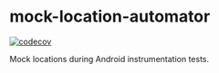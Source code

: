 # mock-location-automator
[![codecov](https://codecov.io/gh/SaeedMasoumi/mock-location-automator/branch/master/graph/badge.svg)](https://codecov.io/gh/SaeedMasoumi/mock-location-automator)

Mock locations during Android instrumentation tests.
